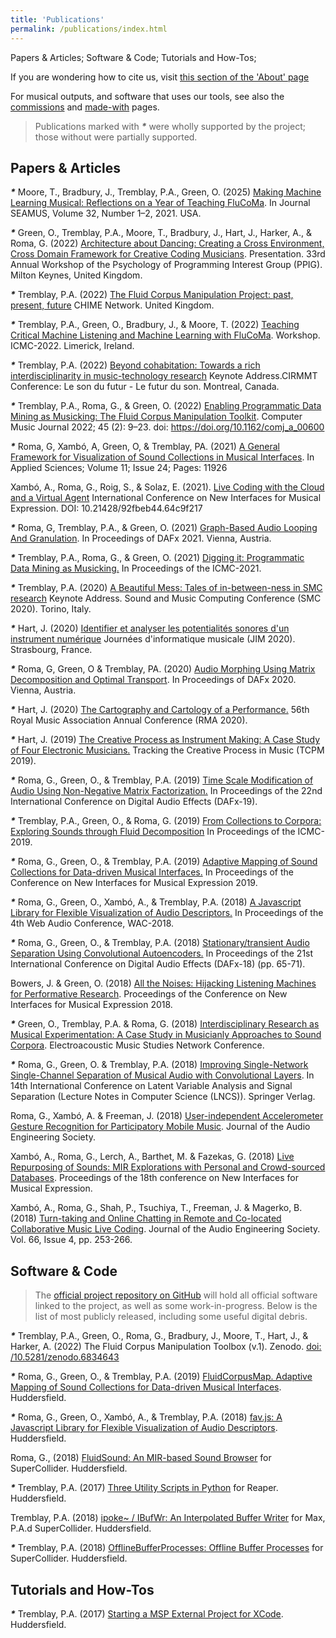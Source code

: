 ```yaml
---
title: 'Publications'
permalink: /publications/index.html
---
```


Papers & Articles; Software & Code; Tutorials and How-Tos;

If you are wondering how to cite us, visit [this section of the 'About' page](/about#cite)

For musical outputs, and software that uses our tools, see also the [commissions](/commissions) and [made-with](/made-with) pages.

> Publications marked with ___*___ were wholly supported by the project; those without were partially supported.

## Papers & Articles

___*___ Moore, T., Bradbury, J., Tremblay, P.A., Green, O. (2025) [Making Machine Learning Musical: Reflections on a Year of Teaching FluCoMa](https://seamusonline.org/wp-content/uploads/2025/01/Journal_SEAMUS_vol_32_rev_1.pdf). In Journal SEAMUS, Volume 32, Number 1–2, 2021. USA.

___*___ Green, O., Tremblay, P.A., Moore, T., Bradbury, J., Hart, J., Harker, A., & Roma, G. (2022) [Architecture about Dancing: Creating a Cross Environment, Cross Domain Framework for Creative Coding Musicians](https://ppig.org/files/2022-PPIG-33rd-green.pdf). Presentation. 33rd Annual Workshop of the Psychology of Programming Interest Group (PPIG). Milton Keynes, United Kingdom.

___*___ Tremblay, P.A. (2022) [The Fluid Corpus Manipulation Project: past, present, future](https://pure.hud.ac.uk/en/activities/the-fluid-corpus-manipulation-project-past-present-future) CHIME Network. United Kingdom.

___*___ Tremblay, P.A., Green, O., Bradbury, J., & Moore, T. (2022) [Teaching Critical Machine Listening and Machine Learning with FluCoMa](https://pure.hud.ac.uk/en/activities/teaching-critical-machine-listening-and-machine-learning-with-flu). Workshop. ICMC-2022. Limerick, Ireland.

___*___ Tremblay, P.A. (2022) [Beyond cohabitation: Towards a rich interdisciplinarity in music-technology research](https://pure.hud.ac.uk/en/activities/beyond-cohabitation-towards-a-rich-interdisciplinarity-in-music-t) Keynote Address.CIRMMT Conference: Le son du futur - Le futur du son. Montreal, Canada.

___*___ Tremblay, P.A., Roma, G., & Green, O. (2022) [Enabling Programmatic Data Mining as Musicking: The Fluid Corpus Manipulation Toolkit](https://direct.mit.edu/comj/article/45/2/9/111383/Enabling-Programmatic-Data-Mining-as-Musicking-The). Computer Music Journal 2022; 45 (2): 9–23. doi: https://doi.org/10.1162/comj_a_00600

___*___ Roma, G, Xambó, A, Green, O, & Tremblay, PA. (2021) [A General Framework for Visualization of Sound Collections in Musical Interfaces](https://www.mdpi.com/2076-3417/11/24/11926). In Applied Sciences; Volume 11; Issue 24; Pages: 11926

Xambó, A., Roma, G., Roig, S., & Solaz, E. (2021). [Live Coding with the Cloud and a Virtual Agent](https://nime.pubpub.org/pub/zpdgg2fg) International Conference on New Interfaces for Musical Expression. DOI: 10.21428/92fbeb44.64c9f217

___*___ Roma, G, Tremblay, P.A., & Green, O. (2021) [Graph-Based Audio Looping And Granulation](https://pure.hud.ac.uk/en/publications/graph-based-audio-looping-and-granulation). In Proceedings of DAFx 2021. Vienna, Austria.

___*___ Tremblay, P.A., Roma, G., & Green, O. (2021) [Digging it: Programmatic Data Mining as Musicking.](https://pure.hud.ac.uk/en/publications/digging-it-programmatic-data-mining-as-musicking) In Proceedings of the ICMC-2021.

___*___ Tremblay, P.A. (2020) [A Beautiful Mess: Tales of in-between-ness in SMC research](https://pure.hud.ac.uk/en/activities/a-beautiful-mess-tales-of-in-between-ness-in-smc-research) Keynote Address. Sound and Music Computing Conference (SMC 2020). Torino, Italy.

___*___ Hart, J. (2020) [Identifier et analyser les potentialités sonores d'un instrument numérique](https://jim2020.sciencesconf.org/resource/page/id/13) Journées d'informatique musicale (JIM 2020). Strasbourg, France.

___*___ Roma, G, Green, O & Tremblay, PA. (2020) [Audio Morphing Using Matrix Decomposition and Optimal Transport](https://pure.hud.ac.uk/en/publications/audio-morphing-using-matrix-decomposition-and-optimal-transport). In Proceedings of DAFx 2020. Vienna, Austria.

___*___ Hart, J. (2020) [The Cartography and Cartology of a Performance.](https://www.goldsmithsrma2020.org/programme) 56th Royal Music Association Annual Conference (RMA 2020).

___*___ Hart, J. (2019) [The Creative Process as Instrument Making: A Case Study of Four Electronic Musicians.](http://tcpm2019.fcsh.unl.pt/jacob-hart/) Tracking the Creative Process in Music (TCPM 2019).

___*___ Roma, G., Green, O., & Tremblay, P.A. (2019) [Time Scale Modification of Audio Using Non-Negative Matrix Factorization.](https://www.dafx.de/paper-archive/2019/DAFx2019_paper_38.pdf) In Proceedings of the 22nd International Conference on Digital Audio Effects (DAFx-19).

___*___ Tremblay, P.A., Green, O., & Roma, G. (2019) [From Collections to Corpora: Exploring Sounds through Fluid Decomposition](https://pure.hud.ac.uk/en/publications/from-collections-to-corpora-exploring-sounds-through-fluid-decomp) In Proceedings of the ICMC-2019.

___*___ Roma, G., Green, O., & Tremblay, P.A. (2019) [Adaptive Mapping of Sound Collections for Data-driven Musical Interfaces.](https://pure.hud.ac.uk/en/publications/adaptive-mapping-of-sound-collections-for-data-driven-musical-int) In Proceedings of the Conference on New Interfaces for Musical Expression 2019.

___*___ Roma, G., Green, O., Xambó, A., & Tremblay, P.A. (2018) [A Javascript Library for Flexible Visualization of Audio Descriptors.](https://pure.hud.ac.uk/en/publications/a-javascript-library-for-flexible-visualization-of-audio-descript) In Proceedings of the 4th Web Audio Conference, WAC-2018.

___*___ Roma, G., Green, O., & Tremblay, P.A. (2018) [Stationary/transient Audio Separation Using Convolutional Autoencoders.](https://pure.hud.ac.uk/en/publications/stationarytransient-audio-separation-using-convolutional-autoenco) In Proceedings of the 21st International Conference on Digital Audio Effects (DAFx-18) (pp. 65-71).

Bowers, J. & Green, O. (2018) [All the Noises: Hijacking Listening Machines for Performative Research](https://pure.hud.ac.uk/en/publications/all-the-noises-hijacking-listening-machines-for-performative-rese). Proceedings of the Conference on New Interfaces for Musical Expression 2018.

___*___ Green, O., Tremblay, P.A. & Roma, G. (2018) [Interdisciplinary Research as Musical Experimentation: A Case Study in Musicianly Approaches to Sound Corpora](http://www.ems-network.org/spip.php?article471). Electroacoustic Music Studies Network Conference.

___*___ Roma, G., Green, O. & Tremblay, P.A. (2018) [Improving Single-Network Single-Channel Separation of Musical Audio with Convolutional Layers](https://pure.hud.ac.uk/en/publications/improving-single-network-single-channel-separation-of-musical-aud). In 14th International Conference on Latent Variable Analysis and Signal Separation (Lecture Notes in Computer Science (LNCS)). Springer Verlag.

Roma, G., Xambó, A. & Freeman, J. (2018) [User-independent Accelerometer Gesture Recognition for Participatory Mobile Music](http://www.aes.org/e-lib/browse.cfm?elib=19582). Journal of the Audio Engineering Society.

Xambó, A., Roma, G., Lerch, A., Barthet, M. & Fazekas, G. (2018) [Live Repurposing of Sounds: MIR Explorations with Personal and Crowd-sourced Databases](https://pure.hud.ac.uk/en/publications/live-repurposing-of-sounds-mir-explorations-with-personal-and-cro). Proceedings of the 18th conference on New Interfaces for Musical Expression.

Xambó, A., Roma, G., Shah, P., Tsuchiya, T., Freeman, J. & Magerko, B. (2018) [Turn-taking and Online Chatting in Remote and Co-located Collaborative Music Live Coding](https://pure.hud.ac.uk/en/publications/turn-taking-and-chatting-in-collaborative-music-live-coding). Journal of the Audio Engineering Society. Vol. 66, Issue 4, pp. 253-266.

## Software & Code

> The [official project repository on GitHub](https://github.com/flucoma) will hold all official software linked to the project, as well as some work-in-progress. Below is the list of most publicly released, including some useful digital debris.

___*___ Tremblay, P.A., Green, O., Roma, G., Bradbury, J., Moore, T., Hart, J., & Harker, A. (2022) The Fluid Corpus Manipulation Toolbox (v.1). Zenodo. [doi: /10.5281/zenodo.6834643](https://doi.org/10.5281/zenodo.6834643)

___*___ Roma, G., Green, O., & Tremblay, P.A. (2019) [FluidCorpusMap. Adaptive Mapping of Sound Collections for Data-driven Musical Interfaces](https://github.com/flucoma/FluidCorpusMap). Huddersfield.

___*___ Roma, G., Green, O., Xambó, A., & Tremblay, P.A. (2018) [fav.js: A Javascript Library for Flexible Visualization of Audio Descriptors](https://github.com/flucoma/fav.js). Huddersfield.

Roma, G., (2018) [FluidSound: An MIR-based Sound Browser](https://github.com/flucoma/FluidSound) for SuperCollider. Huddersfield.

___*___ Tremblay, P.A. (2017) [Three Utility Scripts in Python](http://www.no-tv.org/code/) for Reaper. Huddersfield.

Tremblay, P.A. (2018) [ipoke~ / IBufWr: An Interpolated Buffer Writer](http://www.no-tv.org/code/) for Max, P.A.d SuperCollider. Huddersfield.

___*___ Tremblay, P.A. (2018) [OfflineBufferProcesses: Offline Buffer Processes](http://www.no-tv.org/code/) for SuperCollider. Huddersfield.

## Tutorials and How-Tos

___*___ Tremblay, P.A. (2017) [Starting a MSP External Project for XCode](http://www.no-tv.org/code/). Huddersfield.
